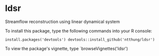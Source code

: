 # ldsr
Streamflow reconstruction using linear dynamical system

To install this package, type the following commands into your R console:

`install.packages('devtools')
devtools::install_github('ntthung/ldsr')
`

To view the package's vignette, type
`browseVignettes('ldsr')
